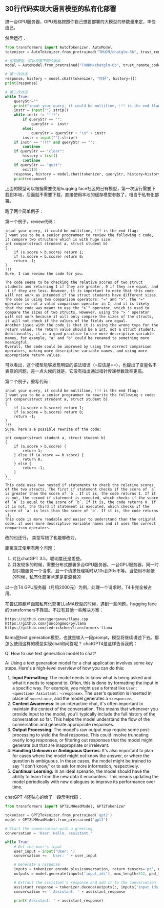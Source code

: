 ## 30行代码实现大语言模型的私有化部署

搞一台GPU服务器，GPU规格按照你自己想要部署的大模型的参数量来定，丰俭由己。

然后运行：

```Python
from transformers import AutoTokenizer, AutoModel
tokenizer = AutoTokenizer.from_pretrained("THUDM/chatglm-6b", trust_remote_code=True)

# 加载模型，可以设置不同的版本
model = AutoModel.from_pretrained("THUDM/chatglm-6b", trust_remote_code=True).half().cuda()

# 第一次对话
response, history = model.chat(tokenizer, "你好", history=[])
print(response)

# 第二次对话
while True:
    queryStr=""
    print("input your query, it could be multiline, !!! is the end flag:")
    instr = input("").strip()
    while instr != "!!!":
        if queryStr == "":
            queryStr =  instr
        else:
            queryStr = queryStr + "\n" + instr
        instr = input("").strip()
    if instr == "!!!" and queryStr == "":
        continue
    if queryStr == "clear":
        history = list()
        continue
    if queryStr == "quit":
        exit(0)
    response, history = model.chat(tokenizer, queryStr, history=history)
    print(response)
```

上面的模型可以根据需要使用hugging face社区的已有模型，第一次运行需要下载到本地，后面就不需要下载，直接使用本地的缓存模型参数了。相当于私有化部署。

跑了两个简单例子：

第一个例子，review代码：

```Shell
input your query, it could be multiline, !!! is the end flag:
I want you to be a senior programmer to review the following c code, it compare two structure which is with huge size:
int compar(struct strudent a, struct student b)
{
    if (a.score > b.score) return 1;
    if (a.score = b.score) return 0;
    return -1;
}
!!!
Sure, I can review the code for you.

The code seems to be checking the relative scores of two struct students and returning 1 if they are greater, 0 if they are equal, and -1 if they are less. However, it is important to note that this code will not work as intended if the struct students have different sizes.
The code is using two comparison operators: "=" and ">". The "=" operator is not a valid comparison operator in C, and it is likely that the code was meant to use the ">`" operator, which is used to compare the sizes of two structs. However, using the ">`" operator will not work because it will only compare the sizes of the structs, it will not check if the values of the fields are equal.
Another issue with the code is that it is using the wrong type for the return value. The return value should be a int, not a struct student.
Additionally, it is a good practice to use more descriptive variable names, for example, "a" and "b" could be renamed to something more meaningful.
Overall, the code could be improved by using the correct comparison operators, making more descriptive variable names, and using more appropriate return values.
```

可以看出，这个模型能够发现明显的语法错误（=应该是==），也提出了变量名不表意的问题。差一点火候的就是，它没有指出通过指针传递参数效率更高。

第二个例子，重写代码：

~~~Shell
input your query, it could be multiline, !!! is the end flag:
I want you to be a senior programmer to rewrite the following c code:
int compar(struct strudent a, struct student b)
{
    if (a.score > b.score) return 1;
    if (a.score = b.score) return 0;
    return -1;
}
!!!
Sure, here's a possible rewrite of the code:
```
int compar(struct student a, struct student b)
{
    if (a.score > b.score) {
        return 1;
    } else if (a.score == b.score) {
        return 0;
    } else {
        return -1;
    }
}
```
This code uses two nested if statements to check the relative scores of the two structs. The first if statement checks if the score of `a` is greater than the score of `b`. If it is, the code returns 1. If it is not, the second if statement is executed, which checks if the score of `a` is equal to the score of `b`. If it is, the code returns 0. If it is not, the third if statement is executed, which checks if the score of `a` is less than the score of `b`. If it is, the code returns -1.
This code is more readable and easier to understand than the original code, it uses more descriptive variable names and it uses the correct comparison operators.
~~~

改的也还行， 类型写错了也能够改对。

距离真正使用有两个问题：

1. 对比chatGPT 3.5，聪明度还是差些。
2. 并发较多的时候，需要分布式部署多台GPU服务器。一台GPU服务器，同一时刻只能服务一个请求，且一个请求处理耗时从10s到30s不等。当使用不频繁的时候，私有化部署肯定是更浪费的

以一台T4 GPU服务器（月租2000元）为例，处理一个请求时，T4卡完全被占用。



在尝试照葫芦画瓢私有化部署LLaMA模型的时候，遇到一些问题。hugging face的transformers不靠谱。不过有其他一些解决方案：

```Shell
https://github.com/ggerganov/llama.cpp
https://github.com/juncongmoo/pyllama
https://github.com/cedrickchee/transformers-llama
```

llama是text generation模型，也就是输入一段prompt，模型将继续讲述下去。那怎么使用这样的模型实现chat和问答呢？ chatGPT4是这样告诉我的：

Q: How to use text generation model to chat?

A: Using a text generation model for a chat application involves some key steps. Here's a high-level overview of how you can do this:

1. **Input Formatting**: The model needs to know what is being asked and what it needs to respond to. Often, this is done by formatting the input in a specific way. For example, you might use a format like `User: <question> Assistant: <response>`. The user's question is inserted in place of `<question>`, and the model generates a `<response>`.
2. **Context Awareness**: In an interactive chat, it's often important to maintain the context of the conversation. This means that whenever you provide input to the model, you'll typically include the full history of the conversation so far. This helps the model understand the flow of the conversation and generate appropriate responses.
3. **Output Processing**: The model's raw output may require some post-processing to yield the final response. This could involve truncating overly long responses, or filtering out responses that the model might generate but that are inappropriate or irrelevant.
4. **Handling Unknown or Ambiguous Queries**: It's also important to plan for cases where the model might not know the answer, or where the question is ambiguous. In these cases, the model might be trained to say "I don't know," or to ask for more information, respectively.
5. **Continual Learning:** In an ideal scenario, the model should have the ability to learn from the new data it encounters. This means updating the model periodically with new dialogues to improve its performance over time.

chatGPT-4还贴心的给了一段示例代码：

```Python
from transformers import GPT2LMHeadModel, GPT2Tokenizer

tokenizer = GPT2Tokenizer.from_pretrained('gpt2')
model = GPT2LMHeadModel.from_pretrained('gpt2')

# Start the conversation with a greeting
conversation = 'User: Hello, assistant.'

while True:
    # Get the user's input
    user_input = input('User: ')
    conversation += ' User: ' + user_input

    # Generate a response
    inputs = tokenizer.encode_plus(conversation, return_tensors='pt', max_length=512)
    outputs = model.generate(inputs['input_ids'], max_length=512, pad_token_id=tokenizer.eos_token_id)

    # Extract the assistant's response and add it to the conversation
    assistant_response = tokenizer.decode(outputs[:, inputs['input_ids'].shape[-1]:][0], skip_special_tokens=True)
    conversation += ' Assistant: ' + assistant_response

    print('Assistant: ' + assistant_response)
```